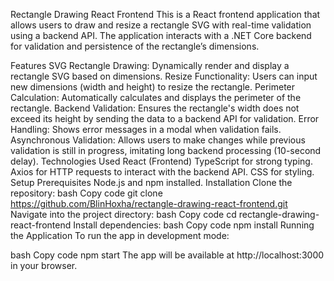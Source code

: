 Rectangle Drawing React Frontend
This is a React frontend application that allows users to draw and resize a rectangle SVG with real-time validation using a backend API. The application interacts with a .NET Core backend for validation and persistence of the rectangle’s dimensions.

Features
SVG Rectangle Drawing: Dynamically render and display a rectangle SVG based on dimensions.
Resize Functionality: Users can input new dimensions (width and height) to resize the rectangle.
Perimeter Calculation: Automatically calculates and displays the perimeter of the rectangle.
Backend Validation: Ensures the rectangle's width does not exceed its height by sending the data to a backend API for validation.
Error Handling: Shows error messages in a modal when validation fails.
Asynchronous Validation: Allows users to make changes while previous validation is still in progress, imitating long backend processing (10-second delay).
Technologies Used
React (Frontend)
TypeScript for strong typing.
Axios for HTTP requests to interact with the backend API.
CSS for styling.
Setup
Prerequisites
Node.js and npm installed.
Installation
Clone the repository:
bash
Copy code
git clone https://github.com/BlinHoxha/rectangle-drawing-react-frontend.git
Navigate into the project directory:
bash
Copy code
cd rectangle-drawing-react-frontend
Install dependencies:
bash
Copy code
npm install
Running the Application
To run the app in development mode:

bash
Copy code
npm start
The app will be available at http://localhost:3000 in your browser.
